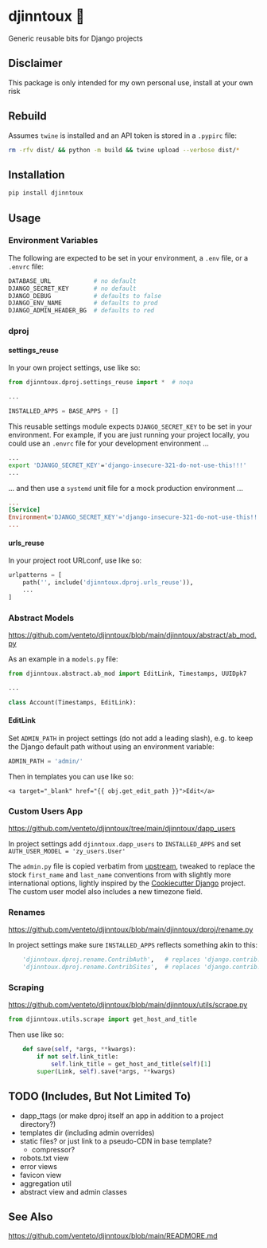 # djinntoux 🐧
Generic reusable bits for Django projects

## Disclaimer
This package is only intended for my own personal use, install at your own risk

## Rebuild
Assumes `twine` is installed and an API token is stored in a `.pypirc` file:

```bash
rm -rfv dist/ && python -m build && twine upload --verbose dist/*
```

## Installation
```bash
pip install djinntoux
```

## Usage

### Environment Variables
The following are expected to be set in your environment, a `.env` file, or a `.envrc` file:
```bash
DATABASE_URL            # no default
DJANGO_SECRET_KEY       # no default
DJANGO_DEBUG            # defaults to false
DJANGO_ENV_NAME         # defaults to prod
DJANGO_ADMIN_HEADER_BG  # defaults to red
```

### dproj

#### settings_reuse
In your own project settings, use like so:
```python
from djinntoux.dproj.settings_reuse import *  # noqa

...

INSTALLED_APPS = BASE_APPS + []
```

This reusable settings module expects `DJANGO_SECRET_KEY` to be set in your environment. For example, if you are just running your project locally, you could use an `.envrc` file for your development environment ...
```bash
...
export 'DJANGO_SECRET_KEY'='django-insecure-321-do-not-use-this!!!'
...
```
... and then use a `systemd` unit file for a mock production environment ...
```ini
...
[Service]
Environment='DJANGO_SECRET_KEY'='django-insecure-321-do-not-use-this!!!'
...
```

#### urls_reuse
In your project root URLconf, use like so:
```python
urlpatterns = [
    path('', include('djinntoux.dproj.urls_reuse')),
    ...
]
```

### Abstract Models
https://github.com/venteto/djinntoux/blob/main/djinntoux/abstract/ab_mod.py

As an example in a `models.py` file:

```python
from djinntoux.abstract.ab_mod import EditLink, Timestamps, UUIDpk7

...

class Account(Timestamps, EditLink):
```

#### EditLink
Set `ADMIN_PATH` in project settings (do not add a leading slash), e.g. to keep the Django default path without using an environment variable:
```python
ADMIN_PATH = 'admin/'
```

Then in templates you can use like so:
```django
<a target="_blank" href="{{ obj.get_edit_path }}">Edit</a>
```

### Custom Users App
https://github.com/venteto/djinntoux/tree/main/djinntoux/dapp_users

In project settings add `djinntoux.dapp_users` to `INSTALLED_APPS` and set `AUTH_USER_MODEL = 'zy_users.User'`

The `admin.py` file is copied verbatim from [upstream](https://github.com/django/django/tree/main/django/contrib/auth), tweaked to replace the stock `first_name` and `last_name` conventions from with slightly more international options, lightly inspired by the [Cookiecutter Django](https://github.com/cookiecutter/cookiecutter-django/blob/master/{{cookiecutter.project_slug}}/{{cookiecutter.project_slug}}/users/models.py#L27) project. The custom user model also includes a new timezone field.

### Renames
https://github.com/venteto/djinntoux/blob/main/djinntoux/dproj/rename.py

In project settings make sure `INSTALLED_APPS` reflects something akin to this:
```python
    'djinntoux.dproj.rename.ContribAuth',   # replaces 'django.contrib.auth',
    'djinntoux.dproj.rename.ContribSites',  # replaces 'django.contrib.sites',
```

### Scraping
https://github.com/venteto/djinntoux/blob/main/djinntoux/utils/scrape.py

```python
from djinntoux.utils.scrape import get_host_and_title
```

Then use like so:
```python
    def save(self, *args, **kwargs):
        if not self.link_title:
            self.link_title = get_host_and_title(self)[1]
        super(Link, self).save(*args, **kwargs)
```

## TODO (Includes, But Not Limited To)
- dapp_ttags (or make dproj itself an app in addition to a project directory?)
- templates dir (including admin overrides)
- static files? or just link to a pseudo-CDN in base template?
    - compressor?
- robots.txt view
- error views
- favicon view
- aggregation util
- abstract view and admin classes

## See Also
https://github.com/venteto/djinntoux/blob/main/READMORE.md